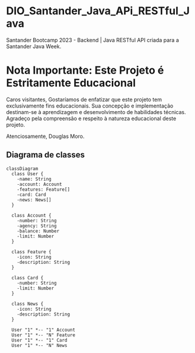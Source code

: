 # DIO_Santander_Java_APi_RESTful_Java
Santander Bootcamp 2023 - Backend | Java RESTful API criada para a Santander Java Week.

# Nota Importante: Este Projeto é Estritamente Educacional

Caros visitantes,
Gostaríamos de enfatizar que este projeto tem exclusivamente fins educacionais. Sua concepção e implementação destinam-se à aprendizagem e desenvolvimento de habilidades técnicas.
Agradeço pela compreensão e respeito à natureza educacional deste projeto.

Atenciosamente, Douglas Moro.

## Diagrama de classes
```mermaid
classDiagram
  class User {
    -name: String
    -account: Account
    -features: Feature[]
    -card: Card
    -news: News[]
  }

  class Account {
    -number: String
    -agency: String
    -balance: Number
    -limit: Number
  }

  class Feature {
    -icon: String
    -description: String
  }

  class Card {
    -number: String
    -limit: Number
  }

  class News {
    -icon: String
    -description: String
  }

  User "1" *-- "1" Account
  User "1" *-- "N" Feature
  User "1" *-- "1" Card
  User "1" *-- "N" News
```
